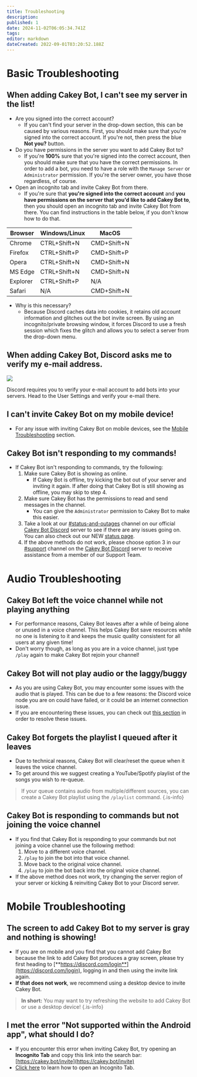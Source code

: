 ```yaml
---
title: Troubleshooting
description: 
published: 1
date: 2024-11-02T06:05:34.741Z
tags: 
editor: markdown
dateCreated: 2022-09-01T03:20:52.188Z
---
```


# Basic Troubleshooting

## When adding Cakey Bot, I can't see my server in the list!

* Are you signed into the correct account?
  * If you can't find your server in the drop-down section, this can be caused by various reasons. First, you should make sure that you're signed into the correct account. If you're not, then press the blue **Not you?** button.
* Do you have permissions in the server you want to add Cakey Bot to?
  * &#x20;If you're **100%** sure that you're signed into the correct account, then you should make sure that you have the correct permissions. In order to add a bot, you need to have a role with the `Manage Server` or `Administrator` permission. If you're the server owner, you have those regardless, of course.
* Open an incognito tab and invite Cakey Bot from there.
  * &#x20;If you're sure that **you're signed into the correct account** and **you have permissions on the server that you'd like to add Cakey Bot to**, then you should open an incognito tab and invite Cakey Bot from there. You can find instructions in the table below, if you don't know how to do that.

| Browser  | Windows/Linux | MacOS       |
| -------- | ------------- | ----------- |
| Chrome   | CTRL+Shift+N  | CMD+Shift+N |
| Firefox  | CTRL+Shift+P  | CMD+Shift+P |
| Opera    | CTRL+Shift+N  | CMD+Shift+N |
| MS Edge  | CTRL+Shift+N  | CMD+Shift+N |
| Explorer | CTRL+Shift+P  | N/A         |
| Safari   | N/A           | CMD+Shift+N |

* Why is this necessary?
  * Because Discord caches data into cookies, it retains old account information and glitches out the bot invite screen. By using an incognito/private browsing window, it forces Discord to use a fresh session which fixes the glitch and allows you to select a server from the drop-down menu.

## When adding Cakey Bot, Discord asks me to verify my e-mail address.

![](<../.gitbook/assets/SS5 (5).JPG>)

Discord requires you to verify your e-mail account to add bots into your servers. Head to the User Settings and verify your e-mail there.

## I can't invite Cakey Bot on my mobile device!

* &#x20;For any issue with inviting Cakey Bot on mobile devices, see the [Mobile Troubleshooting](#mobile-troubleshooting) section.

## Cakey Bot isn't responding to my commands!

* If Cakey Bot isn't responding to commands, try the following:
  1. Make sure Cakey Bot is showing as online.
     * If Cakey Bot is offline, try kicking the bot out of your server and inviting it again. If after doing that Cakey Bot is still showing as offline, you may skip to step 4.
  2. Make sure Cakey Bot has the permissions to read and send messages in the channel.
     * You can give the `Administrator` permission to Cakey Bot to make this easier.
  3. Take a look at our [#status-and-outages](https://discord.com/channels/408424043482447872/697929149356179516) channel on our official [Cakey Bot Discord](https://cakey.bot/discord) server to see if there are any issues going on. You can also check out our NEW [status page](https://cakeybot.statuspage.io).
  4. If the above methods do not work, please choose option 3 in our [#support](https://discord.com/channels/408424043482447872/730159265209253908) channel on the [Cakey Bot Discord](https://cakey.bot/discord) server to receive assistance from a member of our Support Team.

# Audio Troubleshooting

## Cakey Bot left the voice channel while not playing anything

* For performance reasons, Cakey Bot leaves after a while of being alone or unused in a voice channel. This helps Cakey Bot save resources while no one is listening to it and keeps the music quality consistent for all users at any given time!
* Don't worry though, as long as you are in a voice channel, just type `/play` again to make Cakey Bot rejoin your channel!

## Cakey Bot will not play audio or the  laggy/buggy&#x20;

* As you are using Cakey Bot, you may encounter some issues with the audio that is played. This can be due to a few reasons: the Discord voice node you are on could have failed, or it could be an internet connection issue.
* If you are encountering these issues, you can check out [this section](https://cakey.bot/faq.html) in order to resolve these issues.

## Cakey Bot forgets the playlist I queued after it leaves

* Due to technical reasons, Cakey Bot will clear/reset the queue when it leaves the voice channel.
* To get around this we suggest creating a YouTube/Spotify playlist of the songs you wish to re-queue.

> If your queue contains audio from multiple/different sources, you can create a Cakey Bot playlist using the `/playlist` command.
{.is-info}

## Cakey Bot is responding to commands but not joining the voice channel

* If you find that Cakey Bot is responding to your commands but not joining a voice channel use the following method:
  1. Move to a different voice channel.
  2. `/play` to join the bot into that voice channel.
  3. Move back to the original voice channel.
  4. `/play` to join the bot back into the original voice channel.
* If the above method does not work, try changing the server region of your server or kicking & reinviting Cakey Bot to your Discord server.

# Mobile Troubleshooting

## The screen to add Cakey Bot to my server is gray and nothing is showing!

* If you are on mobile and you find that you cannot add Cakey Bot because the link to add Cakey Bot produces a gray screen, please try first heading to [**https://discord.com/login**](https://discord.com/login), logging in and then using the invite link again.
* **If that does not work**, we recommend using a desktop device to invite Cakey Bot.

> **In short:** You may want to try refreshing the website to add Cakey Bot or use a desktop device!
{.is-info}

## I met the error "Not supported within the Android app", what should I do?

* If you encounter this error when inviting Cakey Bot, try opening an **Incognito Tab** and copy this link into the search bar: [https://cakey.bot/invite](https://cakey.bot/invite)
* [Click here](https://support.google.com/chrome/answer/95464) to learn how to open an Incognito Tab.